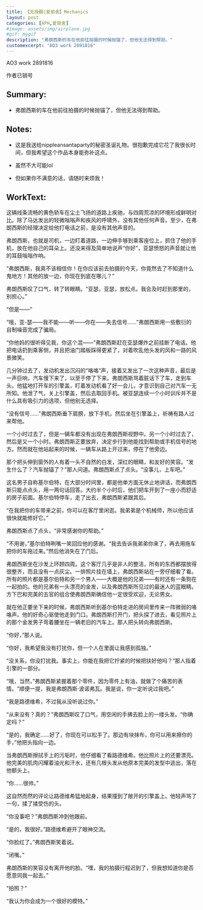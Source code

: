 ```yaml
---
title: 【无授翻|爱丽舍】Mechanics
layout: post
categories: [APH,爱丽舍]
#image: assets/img/airplane.jpg
#gif: mygif
description: "弗朗西斯的车在他前往拍摄的时候抛锚了，但他无法得到帮助。"
customexcerpt: "AO3 work 2891816"
---
```


AO3 work 2891816

作者已销号



## Summary:

- 弗朗西斯的车在他前往拍摄的时候抛锚了，但他无法得到帮助。

## Notes:

- 这是我送给nippleansantaparty的秘密圣诞礼物。很抱歉完成它花了我很长时间，但我希望这个作品本身能弥补这点。

- 虽然不大可能lol

- 但如果你不满意的话，请随时来烦我！


## WorkText:

这辆线条流畅的黄色轿车在尘土飞扬的道路上疾驰，与四周荒凉的环境形成鲜明对比。除了马达发出的轻微嗡嗡声和疾风的呼啸外，没有其他任何声音。至少，在弗朗西斯的经理决定给他打电话之前，是没有其他声音的。

弗朗西斯，也就是司机，一边盯着道路，一边伸手够到乘客座位上，抓住了他的手机，放在他自己的耳朵上。还没来得及简单地说声“你好”，亚瑟愤怒的声音就让他的耳鼓嗡嗡作响。

“弗朗西斯，我真不该相信你！在你应该前去拍摄的今天，你竟然去了不知道什么鬼地方！其他的放一边，你现在到底在哪儿？”

弗朗西斯叹了口气，转了转眼睛。“亚瑟，亚瑟，放松点。我会及时赶到那里的，别担心。”

“但是——”

“哦，亚-瑟——我不能——听——你在——失去信号……”弗朗西斯用一些敷衍的自制噪音完成了骗局。

“你他妈的很听得见我，你这个混——”弗朗西斯赶在亚瑟爆炸之前挂断了电话。他把电话扔到乘客侧，并且把油门踏板踩得更紧了，对着吹乱他头发的风和一路的风景微笑。

几分钟过去了，发动机发出沉闷的“咯咯“声，接着又发出了一次这种声音，最后是一声巨响，汽车慢下来了，以至于停了下来。弗朗西斯骂着脏话下了车，走到车头。他猛地打开车的引擎盖，盯着发动机看了好一会儿，才意识到自己对汽车一无所知。他泄了气，关上引擎盖，然后去取回手机。被亚瑟连续一个小时训斥并不是什么具有吸引力的选项，但他别无选择。

“没有信号……”弗朗西斯垂下肩膀，放下手机，然后坐在引擎盖上，祈祷有路人过来帮他。

一个小时过去了，但是一辆车都没有出现在弗朗西斯视野中。另一个小时过去了，然后是又一个小时。弗朗西斯正要放弃，决定步行到他能找到帮助或手机信号的地方。然而就在他站起来的时候，一辆车从路上开过来，停在了他旁边。

那个把头伸到窗外的人有着一头不自然的白发，深红的眼睛，和友好的笑容。“发生什么了？汽车抛锚了？”那人问道。弗朗西斯点了点头。“没事儿，上车吧。”

这名男子自称基尔伯特，在大部分时间里，都是他单方面无休止地讲话，而弗朗西斯只能点点头，用一两句话回答。大约半个小时后，他们把车开到了一座小而舒适的房子前面。基尔伯特停车，走了出去，弗朗西斯紧跟其后。

“在我把你的车带来之前，你可以在客厅里闲逛。我弟弟是个机械师，所以他应该很快就能修好它。”

弗朗西斯点了点头，“非常感谢你的帮助。”

“不用谢，”基尔伯特咧嘴一笑回应他的感谢。“我去告诉我弟弟你来了，再去用拖车把你的车拖过来。”然后他消失在了门后。

弗朗西斯坐在沙发上环顾四周。这个客厅几乎是非人的整洁，所有的东西都摆放得很整齐，而且没有一点灰尘。一排照片挂在墙上，弗朗西斯站在一旁仔细看了看。所有的照片都是基尔伯特和另一个男人——大概是他的兄弟——有时还有一条狗在一起拍的。他的兄弟有一头漂亮的金发，以及弗朗西斯所见过的最迷人的蓝眼睛。方下巴和完美的五官的组合使弗朗西斯确信他一定很受欢迎，无论男女。

就在他正要坐下来的时候，弗朗西斯听到基尔伯特走进的房间里传来一阵微弱的咯咯声。他的好奇心驱使他走到门口。弗朗西斯打开门，把头探了进去，看见照片上的那个金发男子弯着腰坐在一辆老旧的汽车上。那人把头转向弗朗西斯。

“你好，”那人说。

“你好，我希望我没有打扰你，但一个人在里面让我感到孤独。”

“没关系，你没打扰我。事实上，你能在我把它拧紧的时候把扶好他吗？”那人指着引擎的一部分。

“哦，当然，”弗朗西斯紧握着那个零件，因为零件上有油，就做了个痛苦的表情。“顺便一提，我是弗朗西斯·波诺弗瓦。我是说，你一定听说过我吧。”

“我是路德维希，不过我从没听说过你。”

“从来没有？真的？”弗朗西斯叹了口气，用空闲的手拂去脸上的一缕头发。“你确定吗？”

“是的，我确定……好了，你现在可以松手了。那边有块抹布，你可以用来擦你的手，”他把头指向一边。

当弗朗西斯擦拭手上的污垢时，他仔细看了看路德维希。他比照片上的还要漂亮。他完美的肌肉闪耀着油光和汗水，还有几根头发从他原本完美的发型中逃出，落在他额头上。

“你……很帅。”

这自然而然的评论让路德维希猛地起身，结果撞到了敞开的引擎盖上。他轻声骂了一句，揉了揉受伤的头。

“你没事吧？”弗朗西斯冲到他跟前。

“是的，我很好。”路德维希避开了眼神交流。

“你脸红了。”弗朗西斯笑着说。

“闭嘴。”

弗朗西斯的笑容没有离开他的脸。“嘿，我的拍摄行程迟到了，但我想知道你是否愿意同我一起去。”

“拍照？”

“我认为你会成为一个很好的模特。”
